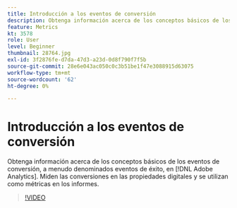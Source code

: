 ```yaml
---
title: Introducción a los eventos de conversión
description: Obtenga información acerca de los conceptos básicos de los eventos de conversión, a menudo denominados eventos de éxito, en Adobe Analytics. Miden las conversiones en las propiedades digitales y se utilizan como métricas en los informes.
feature: Metrics
kt: 3578
role: User
level: Beginner
thumbnail: 28764.jpg
exl-id: 3f2876fe-d7da-47d3-a23d-0d8f790f7f5b
source-git-commit: 28e6e043ac050c0c3b51be1f47e3088915d63075
workflow-type: tm+mt
source-wordcount: '62'
ht-degree: 0%

---
```


# Introducción a los eventos de conversión

Obtenga información acerca de los conceptos básicos de los eventos de conversión, a menudo denominados eventos de éxito, en [!DNL Adobe Analytics]. Miden las conversiones en las propiedades digitales y se utilizan como métricas en los informes.

>[!VIDEO](https://video.tv.adobe.com/v/28764/?quality=12&learn=on)
